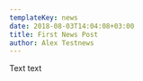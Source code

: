 ```yaml
---
templateKey: news
date: 2018-08-03T14:04:08+03:00
title: First News Post
author: Alex Testnews
---
```


Text text